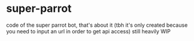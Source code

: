 # super-parrot
code of the super parrot bot, that's about it (tbh it's only created because you need to input an url in order to get api access)
still heavily WIP

